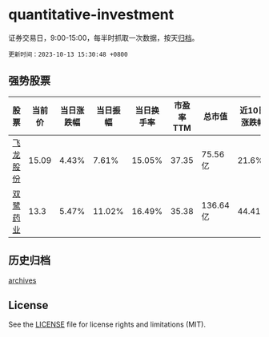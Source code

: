 # quantitative-investment

证券交易日，9:00-15:00，每半时抓取一次数据，按天[归档](archives)。

`更新时间：2023-10-13 15:30:48 +0800`

## 强势股票

|股票|当前价|当日涨跌幅|当日振幅|当日换手率|市盈率TTM|总市值|近10日涨跌幅|
|----|----|----|----|----|----|----|----|
|[飞龙股份](https://xueqiu.com/S/SZ002536)|15.09|4.43%|7.61%|15.05%|37.35|75.56亿|21.6%|
|[双鹭药业](https://xueqiu.com/S/SZ002038)|13.3|5.47%|11.02%|16.49%|35.38|136.64亿|44.41%|

## 历史归档

[archives](archives)

## License

See the [LICENSE](LICENSE) file for license rights and limitations (MIT).